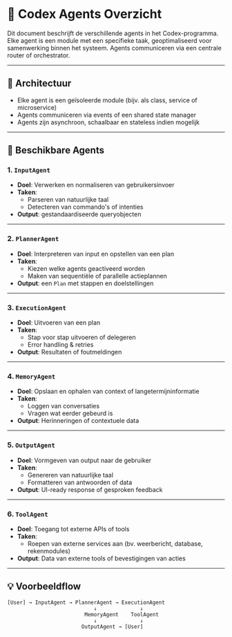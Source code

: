 ﻿# 🤖 Codex Agents Overzicht

Dit document beschrijft de verschillende agents in het Codex-programma. Elke agent is een module met een specifieke taak, geoptimaliseerd voor samenwerking binnen het systeem. Agents communiceren via een centrale router of orchestrator.

---

## 🔧 Architectuur
- Elke agent is een geïsoleerde module (bijv. als class, service of microservice)
- Agents communiceren via events of een shared state manager
- Agents zijn asynchroon, schaalbaar en stateless indien mogelijk

---

## 🧠 Beschikbare Agents

### 1. `InputAgent`
- **Doel**: Verwerken en normaliseren van gebruikersinvoer
- **Taken**:
    - Parseren van natuurlijke taal
    - Detecteren van commando's of intenties
- **Output**: gestandaardiseerde queryobjecten

---

### 2. `PlannerAgent`
- **Doel**: Interpreteren van input en opstellen van een plan
- **Taken**:
    - Kiezen welke agents geactiveerd worden
    - Maken van sequentiële of parallelle actieplannen
- **Output**: een `Plan` met stappen en doelstellingen

---

### 3. `ExecutionAgent`
- **Doel**: Uitvoeren van een plan
- **Taken**:
    - Stap voor stap uitvoeren of delegeren
    - Error handling & retries
- **Output**: Resultaten of foutmeldingen

---

### 4. `MemoryAgent`
- **Doel**: Opslaan en ophalen van context of langetermijninformatie
- **Taken**:
    - Loggen van conversaties
    - Vragen wat eerder gebeurd is
- **Output**: Herinneringen of contextuele data

---

### 5. `OutputAgent`
- **Doel**: Vormgeven van output naar de gebruiker
- **Taken**:
    - Genereren van natuurlijke taal
    - Formatteren van antwoorden of data
- **Output**: UI-ready response of gesproken feedback

---

### 6. `ToolAgent`
- **Doel**: Toegang tot externe APIs of tools
- **Taken**:
    - Roepen van externe services aan (bv. weerbericht, database, rekenmodules)
- **Output**: Data van externe tools of bevestigingen van acties

---

## 💡 Voorbeeldflow

```text
[User] → InputAgent → PlannerAgent → ExecutionAgent
                            ↓              ↓
                         MemoryAgent    ToolAgent
                            ↓              ↓
                        OutputAgent → [User]
